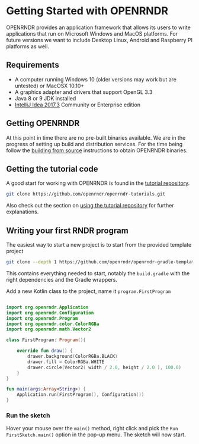 # Getting Started with OPENRNDR #

OPENRNDR provides an application framework that allows its users to write applications that run on Microsoft Windows and MacOS platforms. For future versions we want to include Desktop Linux, Android and Raspberry PI platforms as well.

## Requirements ##
 * A computer running Windows 10 (older versions may work but are untested) or MacOSX 10.10+
 * A graphics adapter and drivers that support OpenGL 3.3
 * Java 8 or 9 JDK installed
 * [IntelliJ Idea 2017.3](Tools_IntelliJIdea) Community or Enterprise edition

## Getting OPENRNDR

At this point in time there are no pre-built binaries available. We are in the progress of setting up build and distribution services.
For the time being follow the [building from source](Topic_BuildingFromSource) instructions to obtain OPENRNDR binaries.

## Getting the tutorial code

A good start for working with OPENRNDR is found in the [tutorial repository](https://github.com/openrndr/openrndr-tutorials).

```sh
git clone https://github.com/openrndr/openrndr-tutorials.git
```

Also check out the section on [using the tutorial repository](Topic_TutorialRepository.md) for further explanations.

## Writing your first RNDR program

The easiest way to start a new project is to start from the provided template project
```sh
git clone --depth 1 https://github.com/openrndr/openrndr-gradle-template.git
```

This contains everything needed to start, notably the `build.gradle` with the right dependencies and the Gradle wrappers.


Add a new Kotlin class to the project, name it `program.FirstProgram`

```kotlin

import org.openrndr.Application
import org.openrndr.Configuration
import org.openrndr.Program
import org.openrndr.color.ColorRGBa
import org.openrndr.math.Vector2

class FirstProgram: Program(){

    override fun draw() {
        drawer.background(ColorRGBa.BLACK)
        drawer.fill = ColorRGBa.WHITE
        drawer.circle(Vector2( width / 2.0, height / 2.0 ), 100.0)
    }
}

fun main(args:Array<String>) {
    Application.run(FirstProgram(), Configuration())
}

```
### Run the sketch

Hover your mouse over the `main()` method, right click and pick the `Run FirstSketch.main()` option in the pop-up menu. The sketch will now start.
